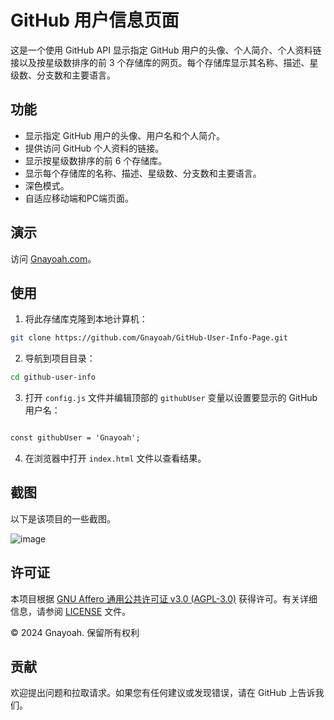 # GitHub 用户信息页面

这是一个使用 GitHub API 显示指定 GitHub 用户的头像、个人简介、个人资料链接以及按星级数排序的前 3 个存储库的网页。每个存储库显示其名称、描述、星级数、分支数和主要语言。

## 功能

- 显示指定 GitHub 用户的头像、用户名和个人简介。
- 提供访问 GitHub 个人资料的链接。
- 显示按星级数排序的前 6 个存储库。
- 显示每个存储库的名称、描述、星级数、分支数和主要语言。
- 深色模式。
- 自适应移动端和PC端页面。

## 演示

访问 [Gnayoah.com](https://gnayoah.com/)。

## 使用

1. 将此存储库克隆到本地计算机：

```bash
git clone https://github.com/Gnayoah/GitHub-User-Info-Page.git
```

2. 导航到项目目录：

```bash
cd github-user-info
```

3. 打开 `config.js` 文件并编辑顶部的 `githubUser` 变量以设置要显示的 GitHub 用户名：

```html

const githubUser = 'Gnayoah'; 

```

4. 在浏览器中打开 `index.html` 文件以查看结果。

## 截图

以下是该项目的一些截图。

![image](https://github.com/Gnayoah/GitHub-User-Info-Page/assets/79068081/6e2bfaee-2e9d-47d5-930d-99018e7f8696)


## 许可证

本项目根据 [GNU Affero 通用公共许可证 v3.0 (AGPL-3.0)](LICENSE) 获得许可。有关详细信息，请参阅 [LICENSE](LICENSE) 文件。

© 2024 Gnayoah. 保留所有权利

## 贡献

欢迎提出问题和拉取请求。如果您有任何建议或发现错误，请在 GitHub 上告诉我们。
